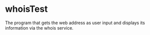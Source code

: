 # whoisTest
The program that gets the web address as user input and displays its information via the whois service.
